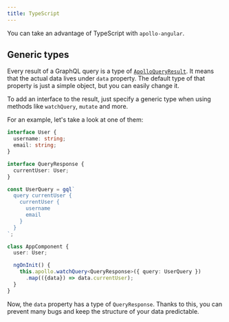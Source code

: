 ```yaml
---
title: TypeScript
---
```


You can take an advantage of TypeScript with `apollo-angular`.

<h2 id="generic-types">Generic types</h2>

Every result of a GraphQL query is a type of [`ApolloQueryResult`][ApolloQueryResult]. It means that the actual data lives under `data` property. The default type of that property is just a simple object, but you can easily change it.

To add an interface to the result, just specify a generic type when using methods like `watchQuery`, `mutate` and more.

For an example, let's take a look at one of them:

```ts
interface User {
  username: string;
  email: string;
}

interface QueryResponse {
  currentUser: User;
}

const UserQuery = gql`
  query currentUser {
    currentUser {
      username
      email
    }
  }
`;

class AppComponent {
  user: User;

  ngOnInit() {
    this.apollo.watchQuery<QueryResponse>({ query: UserQuery })
      .map(({data}) => data.currentUser);
  }
}
```



Now, the `data` property has a type of `QueryResponse`.
Thanks to this, you can prevent many bugs and keep the structure of your data predictable.

[ApolloQueryResult]: /core/apollo-client-api.html#ApolloQueryResult

